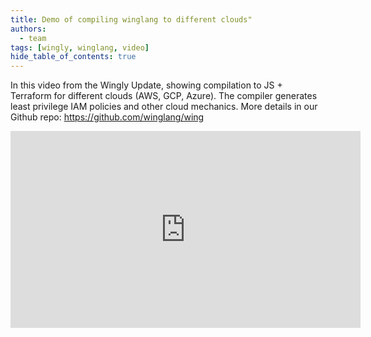 ```yaml
---
title: Demo of compiling winglang to different clouds"
authors: 
  - team
tags: [wingly, winglang, video]
hide_table_of_contents: true
---
```


In this video from the Wingly Update, showing compilation to JS + Terraform for different clouds (AWS, GCP, Azure).
The compiler generates least privilege IAM policies and other cloud mechanics.
More details in our Github repo: https://github.com/winglang/wing

<!--truncate-->

<iframe width="560" height="315" src="https://www.youtube.com/embed/gr4ewOJGkfo" title="YouTube video player" frameborder="0" allow="accelerometer; autoplay; clipboard-write; encrypted-media; gyroscope; picture-in-picture; web-share" allowfullscreen></iframe>